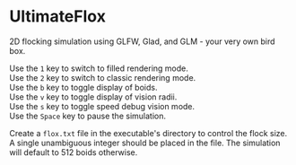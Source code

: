 # UltimateFlox
2D flocking simulation using GLFW, Glad, and GLM - your very own bird box.

Use the ```1``` key to switch to filled rendering mode.<br>
Use the ```2``` key to switch to classic rendering mode.<br>
Use the ```b``` key to toggle display of boids.<br>
Use the ```v``` key to toggle display of vision radii.<br>
Use the ```s``` key to toggle speed debug vision mode.<br>
Use the ```Space``` key to pause the simulation.<br>

Create a ```flox.txt``` file in the executable's directory to control the flock size.
A single unambiguous integer should be placed in the file. The simulation will default to 512 boids otherwise.
